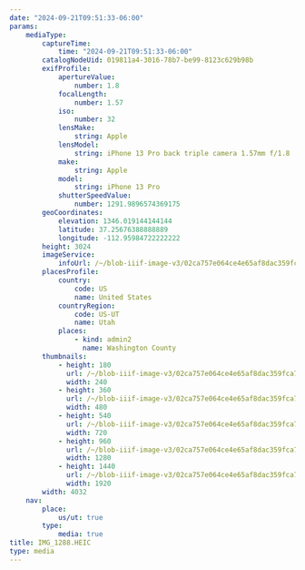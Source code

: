 ```yaml
---
date: "2024-09-21T09:51:33-06:00"
params:
    mediaType:
        captureTime:
            time: "2024-09-21T09:51:33-06:00"
        catalogNodeUid: 019811a4-3016-78b7-be99-8123c629b98b
        exifProfile:
            apertureValue:
                number: 1.8
            focalLength:
                number: 1.57
            iso:
                number: 32
            lensMake:
                string: Apple
            lensModel:
                string: iPhone 13 Pro back triple camera 1.57mm f/1.8
            make:
                string: Apple
            model:
                string: iPhone 13 Pro
            shutterSpeedValue:
                number: 1291.9896574369175
        geoCoordinates:
            elevation: 1346.019144144144
            latitude: 37.25676388888889
            longitude: -112.95984722222222
        height: 3024
        imageService:
            infoUrl: /~/blob-iiif-image-v3/02ca757e064ce4e65af8dac359fca755f32714d3918f97208c7bdc5d3691a21f/info.json
        placesProfile:
            country:
                code: US
                name: United States
            countryRegion:
                code: US-UT
                name: Utah
            places:
                - kind: admin2
                  name: Washington County
        thumbnails:
            - height: 180
              url: /~/blob-iiif-image-v3/02ca757e064ce4e65af8dac359fca755f32714d3918f97208c7bdc5d3691a21f/full/240%2C180/0/default.jpg
              width: 240
            - height: 360
              url: /~/blob-iiif-image-v3/02ca757e064ce4e65af8dac359fca755f32714d3918f97208c7bdc5d3691a21f/full/480%2C360/0/default.jpg
              width: 480
            - height: 540
              url: /~/blob-iiif-image-v3/02ca757e064ce4e65af8dac359fca755f32714d3918f97208c7bdc5d3691a21f/full/720%2C540/0/default.jpg
              width: 720
            - height: 960
              url: /~/blob-iiif-image-v3/02ca757e064ce4e65af8dac359fca755f32714d3918f97208c7bdc5d3691a21f/full/1280%2C960/0/default.jpg
              width: 1280
            - height: 1440
              url: /~/blob-iiif-image-v3/02ca757e064ce4e65af8dac359fca755f32714d3918f97208c7bdc5d3691a21f/full/1920%2C1440/0/default.jpg
              width: 1920
        width: 4032
    nav:
        place:
            us/ut: true
        type:
            media: true
title: IMG_1288.HEIC
type: media
---
```

